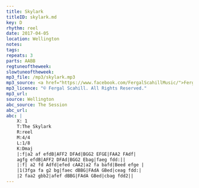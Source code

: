 ```yaml
---
title: Skylark
titleID: skylark.md
key: D
rhythm: reel
date: 2017-04-05
location: Wellington
notes:
tags:
repeats: 3 
parts: AABB 
regtuneoftheweek:
slowtuneoftheweek:
mp3_file: /mp3/skylark.mp3
mp3_source: <a href="https://www.facebook.com/FergalScahillMusic/">Fergal Scahill</a>
mp3_licence: "© Fergal Scahill. All Rights Reserved."
mp3_url:
source: Wellington
abc_source: The Session
abc_url:
abc: |
    X: 1
    T:The Skylark
    R:reel
    M:4/4
    L:1/8
    K:Dmaj
    |:f|a2 af efdB|AFF2 DFAd|BGG2 EFGE|FAA2 FAdf|
    agfg efdB|AFF2 DFAd|BGG2 Ebag|faeg fdd:||
    |:f| a2 fd Adfd|efed cAA2|a2 fa bafd|Beed efge |
    |1(3fga fa g2 bg|faec dBBG|FAdA GBed|ceag fdd:|
    |2 faa2 gbb2|afef dBBG|FAdA GBed|cbag fdd2||
---
```

